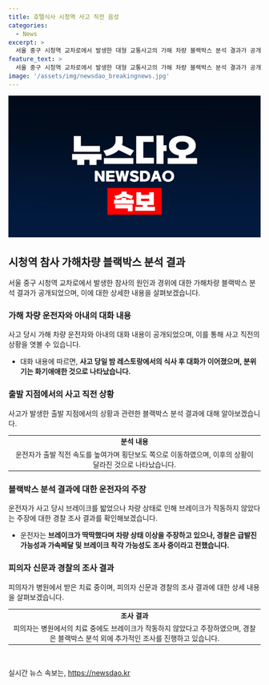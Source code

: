 ```yaml
---
title: 호텔식사 시청역 사고 직전 음성
categories:
  - News
excerpt: >
  서울 중구 시청역 교차로에서 발생한 대형 교통사고의 가해 차량 블랙박스 분석 결과가 공개됐다. 사고 당일 밤, 운전자 부부의 호텔식사 후 대화가 기록돼 조사에 중요한 자료로 작용했다. 이에 더해, 차량이 호텔 주차장을 빠져나오면서 일방통행로를 역주행하다가 사고를 일으켰을 가능성도 조사 중이며, 운전자는 급발진 주장 대신 브레이크 상태를 주장하고 있다. 해당 사고로 9명이 사망하고 16명이 다쳤으며, 운전자는 업무상 과실치사 상으로 입건됐다. (150자)
feature_text: >
  서울 중구 시청역 교차로에서 발생한 대형 교통사고의 가해 차량 블랙박스 분석 결과가 공개됐다. 사고 당일 밤, 운전자 부부의 호텔식사 후 대화가 기록돼 조사에 중요한 자료로 작용했다. 이에 더해, 차량이 호텔 주차장을 빠져나오면서 일방통행로를 역주행하다가 사고를 일으켰을 가능성도 조사 중이며, 운전자는 급발진 주장 대신 브레이크 상태를 주장하고 있다. 해당 사고로 9명이 사망하고 16명이 다쳤으며, 운전자는 업무상 과실치사 상으로 입건됐다. (150자)
image: '/assets/img/newsdao_breakingnews.jpg'
---
```


<p><img src="/assets/img/newsdao_breakingnews.jpg" alt="firstkoreanews 속보" /></p>

<h2 data-ke-size="size26">시청역 참사 가해차량 블랙박스 분석 결과</h2>

<p data-ke-size="size16">서울 중구 시청역 교차로에서 발생한 참사의 원인과 경위에 대한 가해차량 블랙박스 분석 결과가 공개되었으며, 이에 대한 상세한 내용을 살펴보겠습니다.</p>

<h3 data-ke-size="size24">가해 차량 운전자와 아내의 대화 내용</h3>

<p data-ke-size="size16">사고 당시 가해 차량 운전자와 아내의 대화 내용이 공개되었으며, 이를 통해 사고 직전의 상황을 엿볼 수 있습니다.</p>

<ul>
    <li>대화 내용에 따르면, <b>사고 당일 밤 레스토랑에서의 식사 후 대화가 이어졌으며, 분위기는 화기애애한 것으로 나타났습니다.</b></li>
</ul>

<h3 data-ke-size="size24">출발 지점에서의 사고 직전 상황</h3>

<p data-ke-size="size16">사고가 발생한 출발 지점에서의 상황과 관련한 블랙박스 분석 결과에 대해 알아보겠습니다.</p>

<table>
  <tr>
    <td style="text-align: center; height: 17px;"><b>분석 내용</b></td>
  </tr>
  <tr>
    <td style="text-align: center; height: 17px;">운전자가 출발 직전 속도를 높여가며 횡단보도 쪽으로 이동하였으며, 이후의 상황이 달라진 것으로 나타났습니다.</td>
  </tr>
</table>

<h3 data-ke-size="size24">블랙박스 분석 결과에 대한 운전자의 주장</h3>

<p data-ke-size="size16">운전자가 사고 당시 브레이크를 밟었으나 차량 상태로 인해 브레이크가 작동하지 않았다는 주장에 대한 경찰 조사 결과를 확인해보겠습니다.</p>

<ul>
    <li>운전자는 <b>브레이크가 딱딱했다며 차량 상태 이상을 주장하고 있으나, 경찰은 급발진 가능성과 가속페달 및 브레이크 착각 가능성도 조사 중이라고 전했습니다.</b></li>
</ul>

<h3 data-ke-size="size24">피의자 신문과 경찰의 조사 결과</h3>

<p data-ke-size="size16">피의자가 병원에서 받은 치료 중이며, 피의자 신문과 경찰의 조사 결과에 대한 상세 내용을 살펴보겠습니다.</p>

<table>
  <tr>
    <td style="text-align: center; height: 17px;"><b>조사 결과</b></td>
  </tr>
  <tr>
    <td style="text-align: center; height: 17px;">피의자는 병원에서의 치료 중에도 브레이크가 작동하지 않았다고 주장하였으며, 경찰은 블랙박스 분석 외에 추가적인 조사를 진행하고 있습니다.</td>
  </tr>
</table>

<p data-ke-size="size16">&nbsp;</p>
실시간 뉴스 속보는, <a href="https://newsdao.kr" rel="dofollow">https://newsdao.kr</a>



